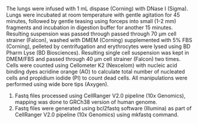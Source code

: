 The lungs were infused with 1 mL dispase (Corning) with DNase I (Sigma). 
Lungs were incubated at room temperature with gentle agitation for 45 minutes, followed by gentle teasing using forceps into small (1-2 mm) fragments and incubation in digestion buffer for another 15 minutes. 
Resulting suspension was passed through passed through 70 μm cell strainer (Falcon), washed with DMEM (Corning) supplemented with 5% FBS (Corning), pelleted by centrifugation and erythrocytes were lysed using BD Pharm Lyse (BD Biosciences). 
Resulting single cell suspension was kept in DMEM/FBS and passed through 40 μm cell strainer (Falcon) two times. 
Cells were counted using Cellometer K2 (Nexcelom) with nucleic acid binding dyes acridine orange (AO) to calculate total number of nucleated cells and propidium iodide (PI) to count dead cells. 
All manipulations were performed using wide bore tips (Axygen).


1. Fastq files processed using CellRanger V2.0 pipeline (10x Genomics), mapping was done to GRCh38 version of human genome.
1. Fastq files were generated using bcl2fastq software (Illumina) as part of CellRanger V2.0 pipeline (10x Genomics) using mkfastq command.
